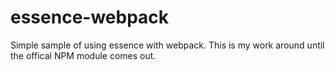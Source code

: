 essence-webpack
==================

Simple sample of using essence with webpack.  This is my work around until the offical NPM module comes out.  
